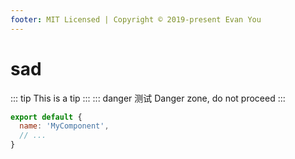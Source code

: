 ```yaml
---
footer: MIT Licensed | Copyright © 2019-present Evan You
---
```

<!--
 * @Author: Obtoo
 * @Date: 2021-03-16 00:45:18
 * @LastEditors: Obtoo
 * @LastEditTime: 2021-03-16 00:57:12
 * @FilePath: \vited\docs\bar\three.md
-->
# sad
::: tip
This is a tip
:::
::: danger 测试
Danger zone, do not proceed
:::
```js
export default {
  name: 'MyComponent',
  // ...
}
```